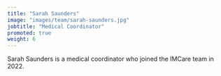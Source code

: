 ```yaml
---
title: "Sarah Saunders"
image: "images/team/sarah-saunders.jpg"
jobtitle: "Medical Coordinator"
promoted: true
weight: 6
---
```


Sarah Saunders is a medical coordinator who joined the IMCare team in 2022.
